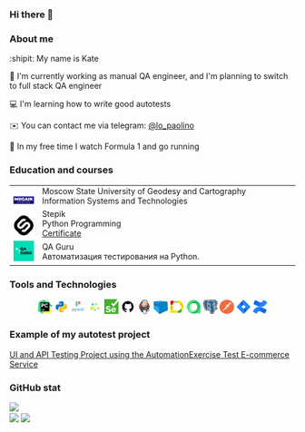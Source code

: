 ### Hi there 👋

### About me

:shipit: My name is Kate

:hammer: I'm currently working as manual QA engineer, and I'm planning to switch to full stack QA engineer

:computer: I'm learning how to write good autotests

:envelope: You can contact me via telegram: <a target="_blank" href="https://t.me/lo_paolino">@lo_paolino</a>

:checkered_flag: In my free time I watch Formula 1 and go running


### Education and courses
<table width="100%" border='0'>
    <tr><td width="10%" valign="bottom"><img src="icons/miigaik.png"></td><td valign="middle">Moscow State University of Geodesy and Cartography</br>Information Systems and Technologies</td></tr>
    <tr><td width="10%" valign="bottom"><img src="icons/stepik.png"></td><td valign="middle">Stepik</br>Python Programming </br> <a target="_blank" href="https://stepik.org/cert/1464954?lang=en">Certificate</a> </td></tr>
    <tr><td width="10%" valign="bottom"><img src="icons/qa_guru.png"></td><td valign="middle">QA Guru</br>Автоматизация тестирования на Python.</td></tr>
</table>

### Tools and Technologies

<p  align="center">
  <code><img width="5%" title="Pycharm" src="https://github.com/shadowkatja/shadowkatja/blob/master/icons/pycharm.png"></code>
  <code><img width="5%" title="Python" src="https://github.com/shadowkatja/shadowkatja/blob/master/icons/python.png"></code>
  <code><img width="5%" title="Pytest" src="https://github.com/shadowkatja/shadowkatja/blob/master/icons/pytest.png"></code>
  <code><img width="5%" title="Selene" src="https://github.com/shadowkatja/shadowkatja/blob/master/icons/selene.png"></code>
  <code><img width="5%" title="Selenium" src="https://github.com/shadowkatja/shadowkatja/blob/master/icons/selenium.png"></code>
  <code><img width="5%" title="GitHub" src="https://github.com/shadowkatja/shadowkatja/blob/master/icons/github.png"></code>
  <code><img width="5%" title="Jenkins" src="https://github.com/shadowkatja/shadowkatja/blob/master/icons/jenkins.png"></code>
  <code><img width="5%" title="Selenoid" src="https://github.com/shadowkatja/shadowkatja/blob/master/icons/selenoid.png"></code>
  <code><img width="5%" title="Allure Report" src="https://github.com/shadowkatja/shadowkatja/blob/master/icons/allure.png"></code>
  <code><img width="5%" title="Allure TestOps" src="https://github.com/shadowkatja/shadowkatja/blob/master/icons/allure_testops.png"></code>
  <code><img width="5%" title="PostgreSQL" src="https://github.com/shadowkatja/shadowkatja/blob/master/icons/postgre.png"></code>
  <code><img width="5%" title="Postman" src="https://github.com/shadowkatja/shadowkatja/blob/master/icons/postman.png"></code>
  <code><img width="5%" title="Jira" src="https://github.com/shadowkatja/shadowkatja/blob/master/icons/jira.png"></code>
  <code><img width="5%" title="Confluence" src="https://github.com/shadowkatja/shadowkatja/blob/master/icons/confluence.png"></code>
</p>

### Example of my autotest project
<a target="_blank" href="https://github.com/shadowkatja/qa_guru_python_8_final_work">UI and API Testing Project using the AutomationExercise Test E-commerce Service</a>

### GitHub stat

![](http://github-profile-summary-cards.vercel.app/api/cards/profile-details?username=shadowkatja&theme=github)
</br>
![](http://github-profile-summary-cards.vercel.app/api/cards/repos-per-language?username=shadowkatja&theme=github) ![](http://github-profile-summary-cards.vercel.app/api/cards/stats?username=shadowkatja&theme=github)


